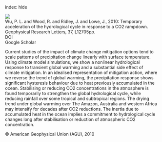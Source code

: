 index: hide

<div class="Citation">
    <div class="Citation-thumb CitationThumb-linked"  data-href="https://doi.org/10.1029/2010gl043730">
      <img src="https://static.claimspace.cloud/climate-study-static/refs/thumbs/6/Wu_et_al_2010-thumb.png" />
    </div>

  <div class="Citation-body">
    <div class="Citation-text">Wu, P. L. and Wood, R. and Ridley, J. and Lowe, J., 2010: Temporary acceleration of the hydrological cycle in response to a CO2 rampdown. <span class="Article-journal">Geophysical Research Letters, </span><span class="Article-volume">37, </span>L12705pp.</div>
    <div class="Citation-links">
      <div class="CitationLink" data-href="https://doi.org/10.1029/2010gl043730">
        <div class="CitationLink-icon CitationLink-Doi"></div>
        <div class="CitationLink-text">DOI</div>
      </div>
      <div class="CitationLink" data-href="https://scholar.google.com/scholar?q=10.1029/2010gl043730">
        <div class="CitationLink-icon CitationLink-Scholar"></div>
        <div class="CitationLink-text">Google Scholar</div>
      </div>
    </div>
  </div>
</div>

Current studies of the impact of climate change mitigation options tend to scale patterns of precipitation change linearly with surface temperature. Using climate model simulations, we show a nonlinear hydrological response to transient global warming and a substantial side effect of climate mitigation. In an idealised representation of mitigation action, where we reverse the trend of global warming, the precipitation response shows significant hysteresis behaviour due to heat previously accumulated in the ocean. Stabilising or reducing CO2 concentrations in the atmosphere is found temporarily to strengthen the global hydrological cycle, while reducing rainfall over some tropical and subtropical regions. The drying trend under global warming over The Amazon, Australia and western Africa may intensify for decades after CO2 reductions. The inertia due to accumulated heat in the ocean implies a commitment to hydrological cycle changes long after stabilisation or reduction of atmospheric CO2 concentration.

<div class="Citation-copy">
&copy; American Geophysical Union (AGU), 2010
</div>